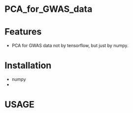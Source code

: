 # PCA_for_GWAS_data
# Features
- PCA for GWAS data not by tensorflow, but just by numpy.
# Installation
- numpy
- 
# USAGE
